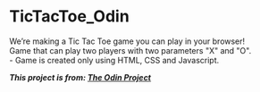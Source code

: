 # TicTacToe_Odin
We’re making a Tic Tac Toe game you can play in your browser!
<br>
Game that can play two players with two parameters "X" and "O". <br>  - Game is created only using HTML, CSS and Javascript.

***This project is from: [The Odin Project](https://www.theodinproject.com/home)***
